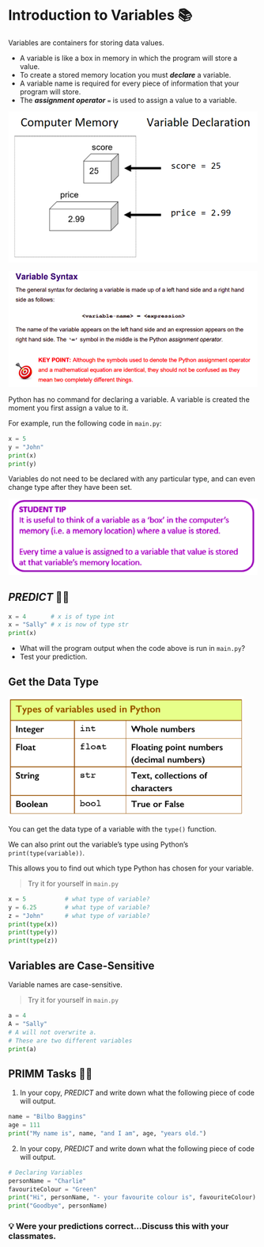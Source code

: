 # Introduction to Variables 📚

Variables are containers for storing data values.

- A variable is like a box in memory in which the program will store a value.
- To create a stored memory location you must **_declare_** a variable.
- A variable name is required for every piece of information that your program will store.
- The **_assignment operator_** `=` is used to assign a value to a variable.

![image](image_2.png)

![image](image.png)



Python has no command for declaring a variable.
A variable is created the moment you first assign a value to it.

For example, run the following code in ``main.py``:
````python
x = 5
y = "John"
print(x)
print(y)
````
Variables do not need to be declared with any particular type, and can even change type after they have been set.

![image](image_3.png)


## _PREDICT_ 🤔📝
````python
x = 4       # x is of type int
x = "Sally" # x is now of type str
print(x)
````
- What will the program output when the code above is run in ``main.py``?
- Test your prediction.



## Get the Data Type
![image](image_5.png)

You can get the data type of a variable with the ``type()`` function.

We can also print out the variable’s type using Python’s ``print(type(variable))``. 

This allows you to find out 
which type Python has chosen for your variable. 

> Try it for yourself in ``main.py``

````python
x = 5           # what type of variable?
y = 6.25        # what type of variable?
z = "John"      # what type of variable?
print(type(x))
print(type(y))
print(type(z))
````


## Variables are Case-Sensitive
Variable names are case-sensitive.
> Try it for yourself in ``main.py``
````python
a = 4
A = "Sally"
# A will not overwrite a. 
# These are two different variables
print(a)
````

## PRIMM Tasks 🤔📝
  1. In your copy, *PREDICT* and write down what the following piece of code will output.

````python
name = "Bilbo Baggins"
age = 111
print("My name is", name, "and I am", age, "years old.")
````


2. In your copy, *PREDICT* and write down what the following piece of code will output.
````python
# Declaring Variables
personName = "Charlie"
favouriteColour = "Green"
print("Hi", personName, "- your favourite colour is", favouriteColour)
print("Goodbye", personName)
````

  

### 💡 Were your predictions correct...Discuss this with your classmates.






